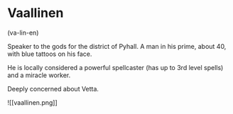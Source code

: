 # Vaallinen
(va-lin-en)

Speaker to the gods for the district of Pyhall. A man in his prime, about 40, with blue tattoos on his face. 

He is locally considered a powerful spellcaster (has up to 3rd level spells) and a miracle worker. 

Deeply concerned about Vetta. 

![[vaallinen.png]]